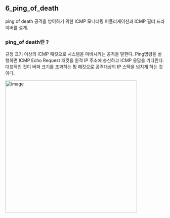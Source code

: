 ## 6_ping_of_death
ping of death 공격을 방어하기 위한 ICMP 모니터링 어플리케이션과 ICMP 필터 드라이버를 설계. 

### ping_of death란 ?
규정 크기 이상의 ICMP 패킷으로 시스템을 마비시키는 공격을 말한다. Ping명령을 실행하면 ICMP Echo Request 패킷을 원격 IP 주소에 송신하고 ICMP 응답을 기다린다. 대표적인 것이 버퍼 크기를 초과하는 핑 패킷으로 공격대상의 IP 스택을 넘치게 하는 것이다.

<img width="416" alt="image" src="https://github.com/smtobs/network_study/assets/50127167/6afa1ca6-c1bb-48bb-bb43-51370d59dbc3">
